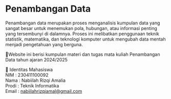 # Penambangan Data  

Penambangan data merupakan proses menganalisis kumpulan data yang sangat besar untuk menemukan pola, hubungan, atau informasi penting yang tersembunyi di dalamnya. Proses ini melibatkan penggunaan teknik statistik, matematika, dan teknologi komputer untuk mengubah data mentah menjadi pengetahuan yang berguna.

📘Website ini berisi kumpulan materi dan tugas mata kuliah Penambangan Data tahun ajaran 2024/2025  

👤 Identitas Mahasiswa  
NIM     : 230411100092  
Nama    : Nabiilah Rizqi Amalia  
Prodi   : Teknik Informatika  
Email   : nabiilahrizqiamal@gmail.com
